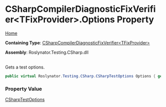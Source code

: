 # CSharpCompilerDiagnosticFixVerifier\<TFixProvider>\.Options Property

[Home](../../../../../README.md)

**Containing Type**: [CSharpCompilerDiagnosticFixVerifier\<TFixProvider>](../README.md)

**Assembly**: Roslynator\.Testing\.CSharp\.dll

\
Gets a test options\.

```csharp
public virtual Roslynator.Testing.CSharp.CSharpTestOptions Options { get; }
```

### Property Value

[CSharpTestOptions](../../CSharpTestOptions/README.md)

